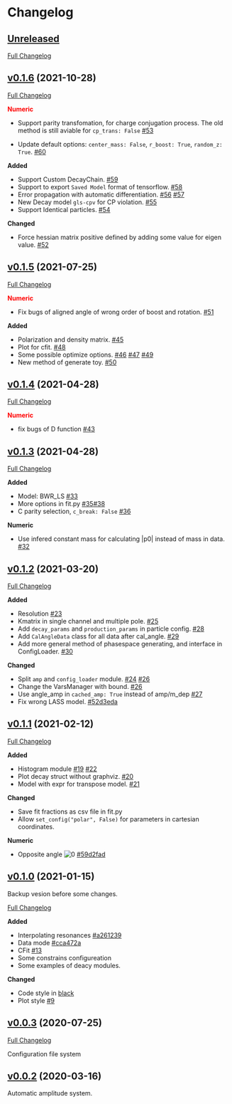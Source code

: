 # Changelog

## [Unreleased](https://github.com/jiangyi15/tf-pwa/tree/HEAD)

[Full Changelog](https://github.com/jiangyi15/tf-pwa/compare/v0.1.5...HEAD)

## [v0.1.6](https://github.com/jiangyi15/tf-pwa/tree/v0.1.6) (2021-10-28)

[Full Changelog](https://github.com/jiangyi15/tf-pwa/compare/v0.1.5...v0.1.6)

**<font color=red>Numeric</font>**

- Support parity transfomation, for charge conjugation process. The old method
  is still aviable for `cp_trans: False`
  [#53](https://github.com/jiangyi15/tf-pwa/pull/53)

- Update default options: `center_mass: False`, `r_boost: True`,
  `random_z: True`. [#60](https://github.com/jiangyi15/tf-pwa/pull/60)

**Added**

- Support Custom DecayChain. [#59](https://github.com/jiangyi15/tf-pwa/pull/59)
- Support to export `Saved Model` format of tensorflow.
  [#58](https://github.com/jiangyi15/tf-pwa/pull/58)
- Error propagation with automatic differentiation.
  [#56](https://github.com/jiangyi15/tf-pwa/pull/56)
  [#57](https://github.com/jiangyi15/tf-pwa/pull/57)
- New Decay model `gls-cpv` for CP violation.
  [#55](https://github.com/jiangyi15/tf-pwa/pull/55)
- Support Identical particles.
  [#54](https://github.com/jiangyi15/tf-pwa/pull/54)

**Changed**

- Force hessian matrix positive defined by adding some value for eigen value.
  [#52](https://github.com/jiangyi15/tf-pwa/pull/52)

## [v0.1.5](https://github.com/jiangyi15/tf-pwa/tree/v0.1.5) (2021-07-25)

[Full Changelog](https://github.com/jiangyi15/tf-pwa/compare/v0.1.4...v0.1.5)

**<font color=red>Numeric</font>**

- Fix bugs of aligned angle of wrong order of boost and rotation.
  [#51](https://github.com/jiangyi15/tf-pwa/pull/51)

**Added**

- Polarization and density matrix.
  [#45](https://github.com/jiangyi15/tf-pwa/pull/45)
- Plot for cfit. [#48](https://github.com/jiangyi15/tf-pwa/pull/48)
- Some possible optimize options.
  [#46](https://github.com/jiangyi15/tf-pwa/pull/46)
  [#47](https://github.com/jiangyi15/tf-pwa/pull/47)
  [#49](https://github.com/jiangyi15/tf-pwa/pull/49)
- New method of generate toy.
  [#50](https://github.com/jiangyi15/tf-pwa/pull/50)

## [v0.1.4](https://github.com/jiangyi15/tf-pwa/tree/v0.1.4) (2021-04-28)

[Full Changelog](https://github.com/jiangyi15/tf-pwa/compare/v0.1.3...v0.1.4)

**<font color=red>Numeric</font>**

- fix bugs of D function [#43](https://github.com/jiangyi15/tf-pwa/pull/43)

## [v0.1.3](https://github.com/jiangyi15/tf-pwa/tree/v0.1.3) (2021-04-28)

[Full Changelog](https://github.com/jiangyi15/tf-pwa/compare/v0.1.2...v0.1.3)

**Added**

- Model: BWR_LS [#33](https://github.com/jiangyi15/tf-pwa/pull/33)
- More options in fit.py
  [#35](https://github.com/jiangyi15/tf-pwa/pull/35)[#38](https://github.com/jiangyi15/tf-pwa/pull/38)
- C parity selection, `c_break: False`
  [#36](https://github.com/jiangyi15/tf-pwa/pull/36)

**Numeric**

- Use infered constant mass for calculating |p0| instead of mass in data.
  [#32](https://github.com/jiangyi15/tf-pwa/pull/32)

## [v0.1.2](https://github.com/jiangyi15/tf-pwa/tree/v0.1.2) (2021-03-20)

[Full Changelog](https://github.com/jiangyi15/tf-pwa/compare/v0.1.1...v0.1.2)

**Added**

- Resolution [#23](https://github.com/jiangyi15/tf-pwa/pull/23)
- Kmatrix in single channel and multiple pole.
  [#25](https://github.com/jiangyi15/tf-pwa/pull/25)
- Add `decay_params` and `production_params` in particle config.
  [#28](https://github.com/jiangyi15/tf-pwa/pull/28)
- Add `CalAngleData` class for all data after cal_angle.
  [#29](https://github.com/jiangyi15/tf-pwa/pull/29)
- Add more general method of phasespace generating, and interface in
  ConfigLoader. [#30](https://github.com/jiangyi15/tf-pwa/pull/30)

**Changed**

- Split `amp` and `config_loader` module.
  [#24](https://github.com/jiangyi15/tf-pwa/pull/24)
  [#26](https://github.com/jiangyi15/tf-pwa/pull/26)
- Change the VarsManager with bound.
  [#26](https://github.com/jiangyi15/tf-pwa/pull/26)
- Use angle_amp in `cached_amp: True` instead of amp/m_dep
  [#27](https://github.com/jiangyi15/tf-pwa/pull/27)
- Fix wrong LASS model.
  [#52d3eda](https://github.com/jiangyi15/tf-pwa/commit/52d3eda7b1cda7315764666aef329245735fef78)

## [v0.1.1](https://github.com/jiangyi15/tf-pwa/tree/v0.1.1) (2021-02-12)

[Full Changelog](https://github.com/jiangyi15/tf-pwa/compare/v0.1.0...v0.1.1)

**Added**

- Histogram module [#19](https://github.com/jiangyi15/tf-pwa/pull/19)
  [#22](https://github.com/jiangyi15/tf-pwa/pull/22)
- Plot decay struct without graphviz.
  [#20](https://github.com/jiangyi15/tf-pwa/pull/20)
- Model with expr for transpose model.
  [#21](https://github.com/jiangyi15/tf-pwa/pull/21)

**Changed**

- Save fit fractions as csv file in fit.py
- Allow `set_config("polar", False)` for parameters in cartesian coordinates.

**Numeric**

- Opposite angle
  ![0](https://latex.codecogs.com/gif.latex?\phi&space;+&space;\pi&space;\rightarrow&space;\phi&space;-&space;\pi)
  [#59d2fad](https://github.com/jiangyi15/tf-pwa/commit/59d2fad750ef3ccc9f3a5aed8b4ae6b8560d527f)

## [v0.1.0](https://github.com/jiangyi15/tf-pwa/tree/v0.1.0) (2021-01-15)

Backup vesion before some changes.

[Full Changelog](https://github.com/jiangyi15/tf-pwa/compare/v0.0.3...v0.1.0)

**Added**

- Interpolating resonances
  [#a261239](https://github.com/jiangyi15/tf-pwa/tree/a261239c1c5f3a86dab0630e851c37e972a17a58)
- Data mode
  [#cca472a](https://github.com/jiangyi15/tf-pwa/commit/cca472a3a05223256091fa7ec3f70ccef41e4d27)
- CFit [#13](https://github.com/jiangyi15/tf-pwa/pull/13)
- Some constrains configureation
- Some examples of deacy modules.

**Changed**

- Code style in [black](https://github.com/psf/black)
- Plot style [#9](https://github.com/jiangyi15/tf-pwa/pull/9)

## [v0.0.3](https://github.com/jiangyi15/tf-pwa/tree/v0.0.3) (2020-07-25)

[Full Changelog](https://github.com/jiangyi15/tf-pwa/compare/v0.0.2...v0.0.3)

Configuration file system

## [v0.0.2](https://github.com/jiangyi15/tf-pwa/tree/v0.0.2) (2020-03-16)

Automatic amplitude system.

